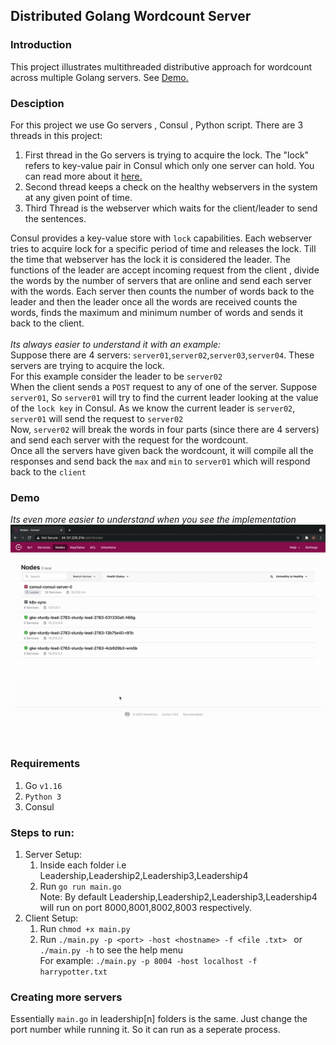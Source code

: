 ## Distributed Golang Wordcount Server
### Introduction
This project illustrates multithreaded distributive approach for wordcount across multiple Golang servers. See [Demo.](#Demo)
### Desciption
For this project we use Go servers , Consul , Python script. There are 3 threads in this project:
1. First thread in the Go servers is trying to acquire the lock. The "lock" refers to key-value pair in Consul which only one server can hold. You can read more about it [here.](https://www.consul.io/commands/lock)
2. Second thread keeps a check on the healthy webservers in the system at any given point of time.
3. Third Thread is the webserver which waits for the client/leader to send the sentences. 

Consul provides a key-value store with ```lock``` capabilities. Each webserver tries to acquire lock for a specific period of time and releases the lock. Till the time that webserver has the lock it is considered the leader. The functions of the leader are accept incoming request from the client , divide the words by the number of servers that are online and send each server with the words. 
Each server then counts the number of words back to the leader and then the leader once all the words are received counts the words, finds the maximum and minimum number of words and sends it back to the client. 
<br>
<br>
*Its always easier to understand it with an example:* <br>
Suppose there are 4 servers: ```server01```,```server02```,```server03```,```server04```. These servers are trying to acquire the lock. <br>
For this example consider the leader to be ```server02``` <br>
When the client sends a ```POST``` request to any of one of the server. Suppose ```server01```, So ```server01``` will try to find the current leader looking at the value of  the ```lock key```  in Consul. As we know the current leader is ```server02```, ```server01``` will send the request to ```server02``` <br>
Now, ```server02``` will break the words in four parts (since there are 4 servers) and send each server with the request for the wordcount. <br>
Once all the servers have given back the wordcount, it will compile all the responses and send back the ```max``` and ```min``` to ```server01``` which will respond back to the ```client``` <br>
### Demo
*Its even more easier to understand when you see the implementation*<br>
![Golang Paxos Demo](img/paxos.gif)

<br>


### Requirements
1. Go ```v1.16```
2. ```Python 3```
3. Consul
### Steps to run:
1. Server Setup:
    1. Inside each folder i.e Leadership,Leadership2,Leadership3,Leadership4
    2. Run ``` go run main.go ```<br>
Note: By default Leadership,Leadership2,Leadership3,Leadership4 will run on port 8000,8001,8002,8003 respectively. <br>
2. Client Setup:
    1. Run ```chmod +x main.py```
    2. Run ```./main.py -p <port> -host <hostname> -f <file .txt> ``` or ```./main.py -h``` to see the help menu <br>
    For example: ```./main.py -p 8004 -host localhost -f harrypotter.txt ```


### Creating more servers
Essentially ```main.go``` in leadership[n] folders is the same. Just change the port number while running it. So it can run as a seperate process.





